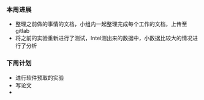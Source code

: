 ### 本周进展

- 整理之前做的事情的文档，小组内一起整理完成每个工作的文档，上传至gitlab
- 将之前的实验重新进行了测试，Intel测出来的数据中，小数据比较大的情况进行了分析

### 下周计划
- 进行软件预取的实验
- 写论文
- 

